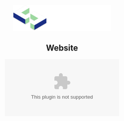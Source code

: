 <div align="center" style="margin-top: 10px;">

<img src="docs/images/santychuyLogo.png" alt="Santychuy Logo" width="260" />

<h2 style="border-bottom: none;">Website</h2>

![GitHub License](https://img.shields.io/github/license/santychuycom/santychuy.com)

</div>
